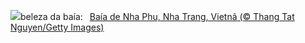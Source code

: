 ![](https://www.bing.com/th?id=OHR.NhaTrang_PT-BR8126662489_UHD.jpg&w=1000)beleza da baía:&nbsp;&ensp;[Baía de Nha Phu, Nha Trang, Vietnã (© Thang Tat Nguyen/Getty Images)](https://www.bing.com/th?id=OHR.NhaTrang_PT-BR8126662489_UHD.jpg)
<br><br/>
